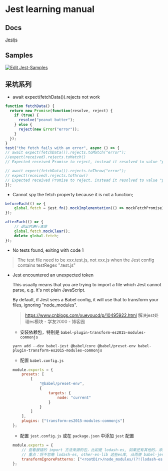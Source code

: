 # Jest learning manual

<!-- toc -->

## Docs
[Jestjs](https://jestjs.io/zh-Hans/)

## Samples
[![Edit Jest-Samples](https://codesandbox.io/static/img/play-codesandbox.svg)](https://codesandbox.io/s/weathered-cdn-sjxck?fontsize=14&hidenavigation=1&theme=dark)

## 采坑系列

- await expect(fetchData()).rejects not work
```javascript
function fetchData() {
  return new Promise(function(resolve, reject) {
    if (true) {
      resolve("peanut butter");
    } else {
      reject(new Error("error"));
    }
  });
}
test("the fetch fails with an error", async () => {
// await expect(fetchData()).rejects.toMatch("error");
//expect(received).rejects.toMatch()
// Expected received Promise to reject, instead it resolved to value "peanut butter"

// await expect(fetchData()).rejects.toThrow("error");
// expect(received).rejects.toThrow()
// Expected received Promise to reject, instead it resolved to value "peanut butter"
});
```

- Cannot spy the fetch property because it is not a function;
```javascript
beforeEach(() => {
	global.fetch = jest.fn().mockImplementation(() => mockFetchPromise);
});

afterEach(() => {
    // 退出时进行清理
    global.fetch.mockClear();
    delete global.fetch;
});
```

- No tests found, exiting with code 1
> The test file need to be xxx.test.js, not xxx.js when the Jest config contains testRegex ".test.js"

- Jest encountered an unexpected token
  
  This usually means that you are trying to import a file which Jest cannot parse, e.g. it's not plain JavaScript.
  
  By default, if Jest sees a Babel config, it will use that to transform your files, ignoring "node_modules".
  
    > https://www.cnblogs.com/xueyoucd/p/10495922.html 解决jest处理es模块 - 学友2000 - 博客园

    - 安装依赖包，特别是 `babel-plugin-transform-es2015-modules-commonjs`
    ```shell
    yarn add --dev babel-jest @babel/core @babel/preset-env babel-plugin-transform-es2015-modules-commonjs
    ```
    - 配置 `babel.config.js`
    ```javascript
    module.exports = {
        presets: [
            [
                "@babel/preset-env",
                {
                    targets: {
                        node: "current"
                    }
                }
            ]
        ],
        plugins: ["transform-es2015-modules-commonjs"]
    };
    ```
    - 配置 `jest.config.js` 或在 `package.json` 中添加 `jest` 配置
    ```javascript
    module.exports = {
        // 查看报错的 import 方法来源的包，比如是 lodash-es, 如果还有其他的，添加到 other-es-lib 的位置
        // 重点：将不忽略 lodash-es, other-es-lib 这些es库, 从而使 babel-jest 去处理它们
        transformIgnorePatterns: ["<rootDir>/node_modules/(?!(lodash-es|other-es-lib))"]
    };
    ```
